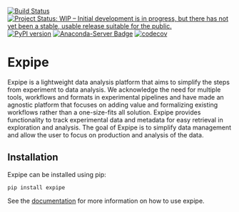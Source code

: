 [![Build Status](https://travis-ci.org/CINPLA/expipe.svg?branch=dev)](https://travis-ci.org/CINPLA/expipe)
[![Project Status: WIP – Initial development is in progress, but there has not yet been a stable, usable release suitable for the public.](http://www.repostatus.org/badges/latest/wip.svg)](http://www.repostatus.org/#wip)
[![PyPI version](https://badge.fury.io/py/expipe.svg)](https://badge.fury.io/py/expipe)
[![Anaconda-Server Badge](https://anaconda.org/cinpla/expipe/badges/installer/conda.svg)](https://conda.anaconda.org/cinpla/expipe)
[![codecov](https://codecov.io/gh/CINPLA/expipe/branch/dev/graph/badge.svg)](https://codecov.io/gh/CINPLA/expipe)

# Expipe

Expipe is a lightweight data analysis platform that aims to simplify the steps
from experiment to data analysis.
We acknowledge the need for multiple tools, workflows and formats in
experimental pipelines and have made an agnostic platform that focuses on adding
value and formalizing existing workflows rather than a one-size-fits all
solution.
Expipe provides functionality to track experimental data and metadata for easy
retrieval in exploration and analysis.
The goal of Expipe is to simplify data management and allow the user to focus on
production and analysis of the data.

## Installation

Expipe can be installed using pip:

```
pip install expipe
```

See the [documentation](https://expipe.readthedocs.io/)
for more information on how to use expipe.
